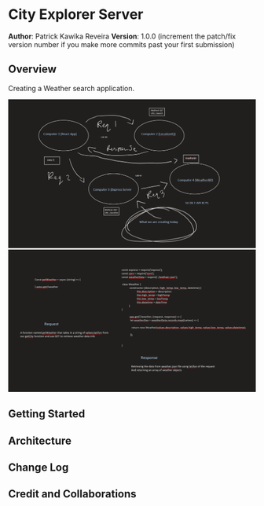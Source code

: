 # City Explorer Server #

**Author**: Patrick Kawika Reveira
**Version**: 1.0.0 (increment the patch/fix version number if you make more commits past your first submission)

## Overview
Creating a Weather search application.

![Request-Response Cycle](img/Lab-07-request-response-cycle.png)
![Functions Overview](img/lab-07%20functions%20overview.png)

## Getting Started
<!-- What are the steps that a user must take in order to build this app on their own machine and get it running? -->

## Architecture
<!-- Provide a detailed description of the application design. What technologies (languages, libraries, etc) you're using, and any other relevant design information. -->

## Change Log
<!-- Use this area to document the iterative changes made to your application as each feature is successfully implemented. Use time stamps. Here's an example:

01-01-2001 4:59pm - Application now has a fully-functional express server, with a GET route for the location resource. -->

## Credit and Collaborations
<!-- Give credit (and a link) to other people or resources that helped you build this application. -->